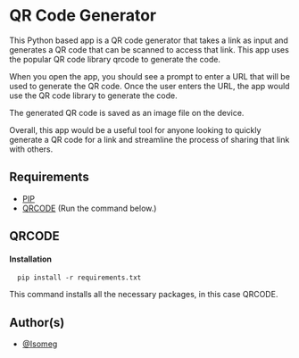 # QR Code Generator

This Python based app is a QR code generator that takes a link as input and generates a QR code that can be scanned to access that link. This app uses the popular QR code library qrcode to generate the code.

When you open the app, you should see a prompt to enter a URL that will be used to generate the QR code. Once the user enters the URL, the app would use the QR code library to generate the code. 

The generated QR code is saved as an image file on the device.

Overall, this app would be a useful tool for anyone looking to quickly generate a QR code for a link and streamline the process of sharing that link with others.




## Requirements

 - [PIP](https://pip.pypa.io/en/stable/installation/)
 - [QRCODE](https://pypi.org/project/qrcode/) (Run the command below.)



## QRCODE

#### Installation

```
  pip install -r requirements.txt
```

This command installs all the necessary packages, in this case QRCODE.


## Author(s)

- [@Isomeg](https://github.com/Isomeg)
